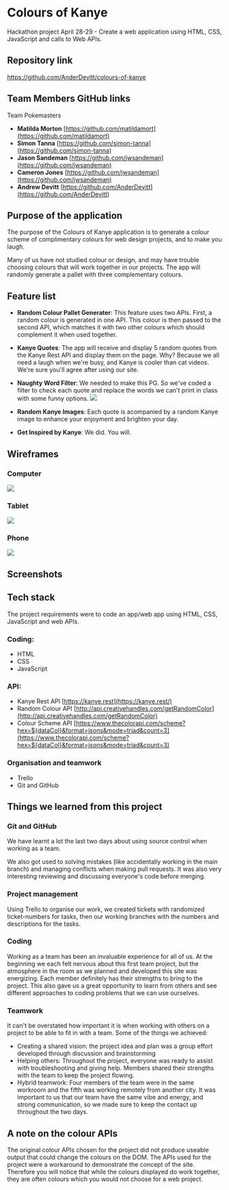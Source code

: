 # Colours of Kanye

Hackathon project April 28-29 - Create a web application using HTML, CSS, JavaScript and calls to Web APIs.

## Repository link

https://github.com/AnderDevitt/colours-of-kanye

## Team Members GitHub links

Team Pokemasters

- **Matilda Morton** [https://github.com/matildamort](https://github.com/matildamort)
- **Simon Tanna** [https://github.com/simon-tanna](https://github.com/simon-tanna)
- **Jason Sandeman** [https://github.com/jwsandeman](https://github.com/jwsandeman)
- **Cameron Jones** [https://github.com/jwsandeman](https://github.com/jwsandeman)
- **Andrew Devitt** [https://github.com/AnderDevitt](https://github.com/AnderDevitt)

## Purpose of the application

The purpose of the Colours of Kanye application is to generate a colour scheme of complimentary colours for web design projects, and to make you laugh.

Many of us have not studied colour or design, and may have trouble choosing colours that will work together in our projects. The app will randomly generate a pallet with three complementary colours.

## Feature list

- **Random Colour Pallet Generater**: This feature uses two APIs. First, a random colour is generated in one API. This colour is then passed to the second API, which matches it with two other colours which should complement it when used together.

- **Kanye Quotes**: The app will receive and display 5 random quotes from the Kanye Rest API and display them on the page. Why? Because we all need a laugh when we're busy, and Kanye is cooler than cat videos. We're sure you'll agree after using our site.

- **Naughty Word Filter**: We needed to make this PG. So we've coded a filter to check each quote and replace the words we can't print in class with some funny options.
  ![](./docs/filter.jpg)

- **Random Kanye Images**: Each quote is acompanied by a random Kanye image to enhance your enjoyment and brighten your day.

- **Get Inspired by Kanye**: We did. You will.

## Wireframes

### Computer

![](./docs/WF-Web.png)

### Tablet

![](./docs/WF-tablet.png)

### Phone

![](./docs/WF-phone.png)

## Screenshots

## Tech stack

The project requirements were to code an app/web app using HTML, CSS, JavaScript and web APIs.

### Coding:

- HTML
- CSS
- JavaScript

### API:

- Kanye Rest API [https://kanye.rest](https://kanye.rest/)
- Random Colour API [http://api.creativehandles.com/getRandomColor](http://api.creativehandles.com/getRandomColor)
- Colour Scheme API [https://www.thecolorapi.com/scheme?hex=${dataCol}&format=jsons&mode=triad&count=3](https://www.thecolorapi.com/scheme?hex=${dataCol}&format=jsons&mode=triad&count=3)

### Organisation and teamwork

- Trello
- Git and GitHub

## Things we learned from this project

### Git and GitHub

We have learnt a lot the last two days about using source control when working as a team.

We also got used to solving mistakes (like accidentally working in the main branch) and managing conflicts when making pull requests. It was also very interesting reviewing and discussing everyone's code before merging.

### Project management

Using Trello to organise our work, we created tickets with randomized ticket-numbers for tasks, then our working branches with the numbers and descriptions for the tasks.

### Coding

Working as a team has been an invaluable experience for all of us. At the beginning we each felt nervous about this first team project, but the atmosphere in the room as we planned and developed this site was energizing. Each member definitely has their strengths to bring to the project. This also gave us a great opportunity to learn from others and see different approaches to coding problems that we can use ourselves.

### Teamwork

It can't be overstated how important it is when working with others on a project to be able to fit in with a team. Some of the things we achieved:

- Creating a shared vision: the project idea and plan was a group effort developed through discussion and brainstorming
- Helping others: Throughout the project, everyone was ready to assist with troubleshooting and giving help. Members shared their strengths with the team to keep the project flowing.
- Hybrid teamwork: Four members of the team were in the same workroom and the fifth was working remotely from another city. It was important to us that our team have the same vibe and energy, and strong communication, so we made sure to keep the contact up throughout the two days.

## A note on the colour APIs

The original colour APIs chosen for the project did not produce useable output that could change the colours on the DOM. The APIs used for the project were a workaround to demonstrate the concept of the site. Therefore you will notice that while the colours displayed do work together, they are often colours which you would not choose for a web project.
